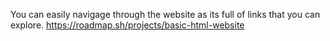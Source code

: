 You can easily navigage through the website as its full of links that you can explore.
https://roadmap.sh/projects/basic-html-website
